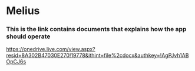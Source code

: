 # Melius

### This is the link contains documents that explains how the app should operate
https://onedrive.live.com/view.aspx?resid=8A302B47030E270!19778&ithint=file%2cdocx&authkey=!AgPJvh1ABOpCJ6s
